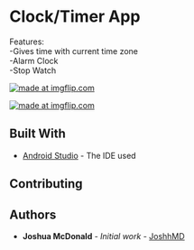 # Clock/Timer App
Features: <br />
-Gives time with current time zone <br />
-Alarm Clock <br />
-Stop Watch <br />

<a href="https://imgflip.com/gif/3mx96v"><img src="https://i.imgflip.com/3mx96v.gif" title="made at imgflip.com"/></a>

<a href="https://imgflip.com/gif/3mx9a6"><img src="https://i.imgflip.com/3mx9a6.gif" title="made at imgflip.com"/></a>

## Built With

* [Android Studio](https://developer.android.com/studio) - The IDE used

## Contributing

## Authors

* **Joshua McDonald** - *Initial work* - [JoshhMD](https://github.com/joshhMD)
